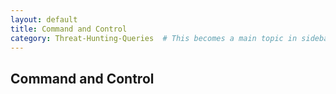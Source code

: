 ```yaml
---
layout: default
title: Command and Control
category: Threat-Hunting-Queries  # This becomes a main topic in sidebar
---
```


## Command and Control

